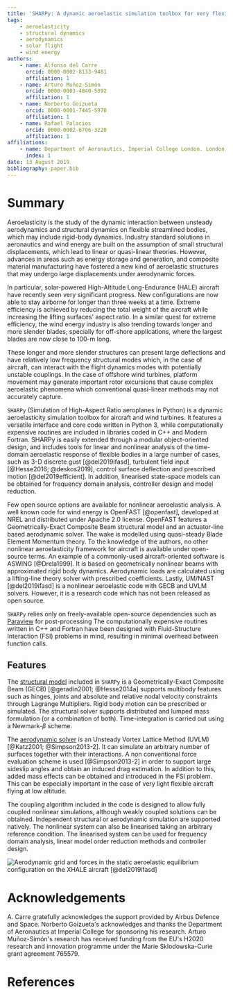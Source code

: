 ```yaml
---
title: 'SHARPy: A dynamic aeroelastic simulation toolbox for very flexible aircraft and wind turbines'
tags:
    - aeroelasticity
    - structural dynamics
    - aerodynamics
    - solar flight
    - wind energy
authors:
    - name: Alfonso del Carre
      orcid: 0000-0002-8133-9481
      affiliation: 1
    - name: Arturo Muñoz-Simón
      orcid: 0000-0003-4840-5392
      affiliation: 1
    - name: Norberto Goizueta
      orcid: 0000-0001-7445-5970
      affiliation: 1
    - name: Rafael Palacios
      orcid: 0000-0002-6706-3220
      affiliation: 1
affiliations:
    - name: Department of Aeronautics, Imperial College London. London, UK.
      index: 1
date: 13 August 2019
bibliography: paper.bib
---
```


# Summary

Aeroelasticity is the study of the dynamic interaction between unsteady aerodynamics
and structural dynamics on flexible streamlined bodies, which may include
rigid-body dynamics.  Industry standard solutions in aeronautics and wind energy
are built on the assumption of small structural displacements, which lead to linear
or quasi-linear theories. However, advances in areas such as energy storage and generation,
and composite material manufacturing have fostered a new kind of aeroelastic
structures that may undergo large displacements under aerodynamic forces.

In particular, solar-powered High-Altitude Long-Endurance (HALE) aircraft
have recently seen very significant progress. New configurations
are now able
to stay airborne for longer than three weeks at a time.
Extreme efficiency is achieved by reducing the total weight of the aircraft while
increasing the lifting surfaces' aspect ratio.
In a similar quest for extreme efficiency, the wind energy industry
is also trending towards longer and more slender blades, specially for off-shore
applications, where the largest blades are now close to 100-m long.


These longer and more slender structures can present large deflections and have relatively low frequency structural
modes which, in the case of aircraft, can interact with the flight dynamics modes with potentially unstable couplings.
In the case of offshore wind turbines, platform movement may generate important rotor excursions that cause complex
aeroelastic phenomena which conventional quasi-linear methods may not accurately capture.


``SHARPy`` (Simulation of High-Aspect Ratio aeroplanes in Python) is a dynamic aeroelasticity simulation toolbox for
aircraft and wind turbines. It features a versatile interface and core code written in Python 3, while computationally
expensive routines are included in libraries coded in C++ and Modern Fortran. SHARPy is easily extended through a
modular object-oriented design, and includes tools for linear and nonlinear analysis of the time-domain aeroelastic
response of flexible bodies in a large number of cases, such as 3-D discrete gust [@del2019ifasd], turbulent field
input [@Hesse2016; @deskos2019], control surface deflection and prescribed motion [@del2019efficient]. In addition, linearised
state-space models can be obtained for frequency domain analysis, controller design and model reduction.


Few open source options are available for nonlinear aeroelastic analysis. A well known code for wind
energy is OpenFAST [@openfast], developed at NREL and distributed under
Apache 2.0 license. OpenFAST features a Geometrically-Exact Composite Beam structural
model and an actuator-line based aerodynamic solver. The wake is modelled using
quasi-steady Blade Element Momentum theory. To the knowledge of the authors,
no other nonlinear aeroelasticity framework for aircraft is available
under open-source terms. An example of a commonly-used aircraft-oriented software
is ASWING [@Drela1999]. It is based on geometrically nonlinear beams with approximated
rigid body dynamics. Aerodynamic loads are calculated using a lifting-line
theory solver with prescribed coefficients. Lastly, UM/NAST [@del2019ifasd] is a nonlinear
aeroelastic code with GECB and UVLM solvers. However, it is a research code
which has not been released as open source.


``SHARPy`` relies only on freely-available open-source dependencies
such as [Paraview](https://paraview.org) for post-processing
The computationally
expensive routines written in C++ and Fortran have been designed with Fluid-Structure
Interaction (FSI) problems in mind, resulting in minimal overhead between
function calls.

## Features
The [structural model](https://github.com/imperialcollegelondon/xbeam)
included in ``SHARPy`` is a Geometrically-Exact Composite Beam (GECB) [@geradin2001; @Hesse2014a]
supports multibody features
such as hinges, joints and absolute and relative nodal velocity constraints through Lagrange Multipliers.
Rigid body motion can be prescribed or simulated. The structural solver supports
distributed and lumped mass formulation (or a combination of both). Time-integration
is carried out using a Newmark-$\beta$ scheme.

The [aerodynamic solver](https://github.com/imperialcollegelondon/uvlm) is an Unsteady
Vortex Lattice Method (UVLM) [@Katz2001; @Simpson2013-2].
It can simulate an arbitrary number of surfaces together
with their interactions. A non conventional force evaluation scheme is used [@Simpson2013-2] in
order to support large sideslip angles and obtain an induced drag estimation.
In addition to this, added mass effects can be obtained and introduced in the
FSI problem. This can be especially important in the case of very light flexible
aircraft flying at low altitude.

The coupling algorithm included in the code is designed to allow fully coupled
nonlinear simulations, although weakly coupled solutions can be obtained. Independent
structural or aerodynamic simulation are supported natively.
The nonlinear system can also be linearised taking an arbitrary reference condition. The linearised system can be used
for frequency domain analysis, linear model order reduction methods and controller design.

![Aerodynamic grid and forces in the static aeroelastic equilibrium configuration on the XHALE aircraft [@del2019ifasd]](https://github.com/ImperialCollegeLondon/sharpy/raw/master/docs/source/_static/XHALE-render.jpg)


# Acknowledgements
A. Carre gratefully acknowledges the support provided by Airbus Defence and Space. Norberto Goizueta's acknowledges and
thanks the Department of Aeronautics at Imperial College for sponsoring his research.
Arturo Muñoz-Simón's research has received funding from the EU's H2020 research and innovation programme
under the Marie Sklodowska-Curie grant agreement 765579.

# References
